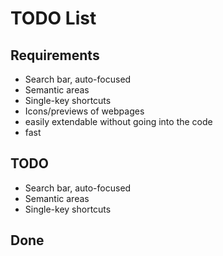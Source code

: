 TODO List
=========

Requirements
----
* Search bar, auto-focused
* Semantic areas
* Single-key shortcuts
* Icons/previews of webpages
* easily extendable without going into the code
* fast

TODO
----
* Search bar, auto-focused
* Semantic areas
* Single-key shortcuts

Done
----
